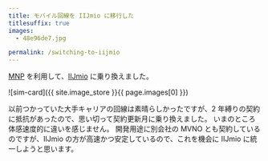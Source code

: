 ```yaml
---
title: モバイル回線を IIJmio に移行した
titlesuffix: true
images:
  - 48e96de7.jpg

permalink: /switching-to-iijmio
---
```


[MNP](https://ja.wikipedia.org/wiki/%E7%95%AA%E5%8F%B7%E3%83%9D%E3%83%BC%E3%82%BF%E3%83%93%E3%83%AA%E3%83%86%E3%82%A3) を利用して、[IIJmio](https://www.iijmio.jp/) に乗り換えました。

![sim-card]({{ site.image_store }}{{ page.images[0] }})

以前つかっていた大手キャリアの回線は素晴らしかったですが、2 年縛りの契約に抵抗があったので、思い切って契約更新月に乗り換えました。
いまのところ体感速度的に違いを感じません。
開発用途に別会社の MVNO とも契約しているのですが、IIJmio の方が高速かつ安定しているので、これを機会に IIJmio に統一しようと思います。
